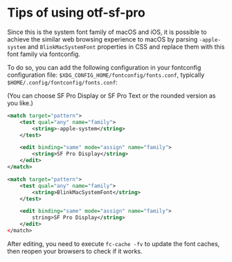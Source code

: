  # Tips of using otf-sf-pro

Since this is the system font family of macOS and iOS, it is possible to achieve the similar web browsing experience to macOS by parsing `-apple-system` and `BlinkMacSystemFont` properties in CSS and replace them with this font family via fontconfig.

To do so, you can add the following configuration in your fontconfig configuration file: `$XDG_CONFIG_HOME/fontconfig/fonts.conf`, typically `$HOME/.config/fontconfig/fonts.conf`:

(You can choose SF Pro Display or SF Pro Text or the rounded version as you like.)

```xml
<match target="pattern">
    <test qual="any" name="family">
        <string>-apple-system</string>
    </test>

    <edit binding="same" mode="assign" name="family">
        <string>SF Pro Display</string>
    </edit>
</match>

<match target="pattern">
    <test qual="any" name="family">
        <string>BlinkMacSystemFont</string>
    </test>

    <edit binding="same" mode="assign" name="family">
        string>SF Pro Display</string>
    </edit>
</match>
```

After editing, you need to execute `fc-cache -fv` to update the font caches, then reopen your browsers to check if it works.
